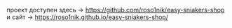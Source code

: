 проект доступен здесь -> https://github.com/roso1nik/easy-sniakers-shop
и сайт -> https://roso1nik.github.io/easy-sniakers-shop/
